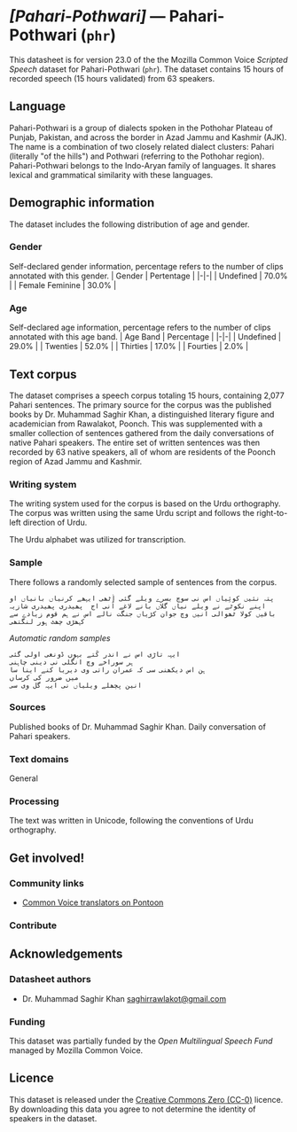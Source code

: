# *[Pahari-Pothwari]* &mdash; Pahari-Pothwari (`phr`)
This datasheet is for version 23.0 of the the Mozilla Common Voice *Scripted Speech* dataset 
for Pahari-Pothwari (`phr`). The dataset contains 15 hours of recorded
speech (15 hours validated) from 63 speakers.

## Language
Pahari-Pothwari is a group of dialects spoken in the Pothohar Plateau of Punjab, Pakistan, and across the border in Azad Jammu and Kashmir (AJK). The name is a combination of two closely related dialect clusters: Pahari (literally "of the hills") and Pothwari (referring to the Pothohar region). Pahari-Pothwari belongs to the Indo-Aryan family of languages. It shares lexical and grammatical similarity with these languages.
<!-- {{LANGUAGE_DESCRIPTION}} -->
<!-- Provide a brief (1-2 paragraph) description of your language -->
<!-- ### Variants -->
<!-- {{VARIANT_DESCRIPTION}} -->
<!-- @ OPTIONAL @ -->
<!-- Describe the variants (MCV variants) of your language -->
<!-- Original Answer: -->
<!-- The dataset comprises sentences that characterize the Pahari-speaking population residing in the Poonch district of Azad Jammu and Kashmir. -->

## Demographic information
The dataset includes the following distribution of age and gender.
<!-- You can get a lot of the information in this section from https://analyzer.cv-toolbox.web.tr/browse -->

### Gender
Self-declared gender information, percentage refers to the number of clips annotated with this gender.
| Gender | Pertentage |
|-|-|
| Undefined | 70.0% |
| Female Feminine | 30.0% |
<!-- {{GENDER_TABLE}} -->
<!-- @ AUTOMATICALLY GENERATED @ -->
<!-- | Gender | Frequency |
|--------|-----------|
| male, masculine | ? |
| undeclared | ? |
| female, feminine | ? | -->

### Age
Self-declared age information, percentage refers to the number of clips annotated with this age band.
| Age Band | Percentage |
|-|-|
| Undefined | 29.0% |
| Twenties | 52.0% |
| Thirties | 17.0% |
| Fourties | 2.0% |
<!-- {{AGE_TABLE}} -->
<!-- @ AUTOMATICALLY GENERATED @ -->
<!-- | Age band | Frequency |
|----------|-----------|
| teens | ? |
| twenties | ? |
| thirties | ? |
| fourties | ? |
| fifties | ? |
   ...if other age ranges are present in your data, add rows... -->

## Text corpus
The dataset comprises a speech corpus totaling 15 hours, containing 2,077 Pahari sentences. The primary source for the corpus was the published books by Dr. Muhammad Saghir Khan, a distinguished literary figure and academician from Rawalakot, Poonch. This was supplemented with a smaller collection of sentences gathered from the daily conversations of native Pahari speakers. The entire set of written sentences was then recorded by 63 native speakers, all of whom are residents of the Poonch region of Azad Jammu and Kashmir.
<!-- {{TEXT_CORPUS_DESCRIPTION}} -->
<!-- @ OPTIONAL @ -->
<!-- An overview of the text corpus, with information such as average length (in characters and words) of validated sentences. -->

### Writing system
The writing system used for the corpus is based on the Urdu orthography. The corpus was written using the same Urdu script and follows the right-to-left direction of Urdu.

The Urdu alphabet was utilized for transcription.
<!-- {{WRITING_SYSTEM_DESCRIPTION}} -->
<!-- @ OPTIONAL @ -->
<!-- A description of the writing system (or writing systems) used in the text corpus -->

### Sample
There follows a randomly selected sample of sentences from the corpus.
```
پتہ نئیں کوئِیاں اس نی سوچ بسرے ویلے گئی اُٹھی ایہھے کرنیاں بانیاں او اپنے نکوٹے نے ویلے نیاں گلاں بانے لاغے اُنی اج  پھیدری پھیدری شازیہ باقیں کولا ٹھوالی انیں وچ جوان کڑیاں جنگت نالے اس نے ہم قوم زیادے سے کہھڑی چھٹ ہور لنگتھی
```

*Automatic random samples*

```
ایہہ تاڑی اس نے اندر کُتے بہوں ڈونغی اولی گئی
ہر سوراخے وچ انگلی نی دینی چاہنی
ہن اس دیکھنی سی کہ عمران راتی وی دیریا کنے اینا سا
میں ضرور کی کرساں
انین پچھلے ویلیاں نی ایہہ گل وی سی
```
<!-- {{SENTENCES_SAMPLE}} -->

### Sources
Published books of Dr. Muhammad Saghir Khan.
Daily conversation of Pahari speakers.
<!-- {{SOURCES_LIST}} -->
<!-- @ OPTIONAL @ -->
<!-- A list of sentence sources, can be curated to the top-N -->

### Text domains
General
<!-- {{TEXT_DOMAIN_DESCRIPTION}} -->
<!-- @ OPTIONAL @ -->
<!-- What text domains are represented in the corpus? -->

### Processing
The text was written in Unicode, following the conventions of Urdu orthography.
<!-- {{PROCESSING_DESCRIPTION}} -->
<!-- @ OPTIONAL @ -->
<!-- How has the text data been processed -->

## Get involved!

### Community links
* [Common Voice translators on Pontoon](https://pontoon.mozilla.org/phr/common-voice/contributors/)

### Contribute
<!-- {{CONTRIBUTE_LINKS_LIST}} -->
<!-- Here you can include links for how to contribute to the dataset -->

## Acknowledgements

### Datasheet authors
* Dr. Muhammad Saghir Khan <saghirrawlakot@gmail.com>
<!-- {{DATASHEET_AUTHORS_LIST}} -->
<!-- A list in the format of: Your Name <email@email.com> -->

### Funding
This dataset was partially funded by the *Open Multilingual Speech Fund* managed by Mozilla Common Voice.
<!-- {{FUNDING_DESCRIPTION}} -->
<!-- @ OPTIONAL @ -->
<!-- If you received any funding, you can include the acknowledgement here -->

## Licence
This dataset is released under the [Creative Commons Zero (CC-0)](https://creativecommons.org/public-domain/cc0/) licence. By downloading this data
you agree to not determine the identity of speakers in the dataset.